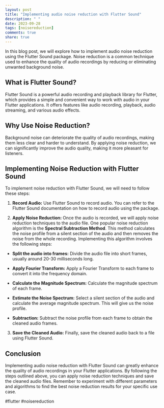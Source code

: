 ```yaml
---
layout: post
title: "Implementing audio noise reduction with Flutter Sound"
description: " "
date: 2023-09-28
tags: [noisereduction]
comments: true
share: true
---
```


In this blog post, we will explore how to implement audio noise reduction using the Flutter Sound package. Noise reduction is a common technique used to enhance the quality of audio recordings by reducing or eliminating unwanted background noise.

## What is Flutter Sound?

Flutter Sound is a powerful audio recording and playback library for Flutter, which provides a simple and convenient way to work with audio in your Flutter applications. It offers features like audio recording, playback, audio streaming, and various audio effects.

## Why Use Noise Reduction?

Background noise can deteriorate the quality of audio recordings, making them less clear and harder to understand. By applying noise reduction, we can significantly improve the audio quality, making it more pleasant for listeners.

## Implementing Noise Reduction with Flutter Sound

To implement noise reduction with Flutter Sound, we will need to follow these steps:

1. **Record Audio:** Use Flutter Sound to record audio. You can refer to the Flutter Sound documentation on how to record audio using the package.

2. **Apply Noise Reduction:** Once the audio is recorded, we will apply noise reduction techniques to the audio file. One popular noise reduction algorithm is the **Spectral Subtraction Method**. This method calculates the noise profile from a silent section of the audio and then removes the noise from the whole recording. Implementing this algorithm involves the following steps:

* **Split the audio into frames:** Divide the audio file into short frames, usually around 20-30 milliseconds long.

* **Apply Fourier Transform:** Apply a Fourier Transform to each frame to convert it into the frequency domain.

* **Calculate the Magnitude Spectrum:** Calculate the magnitude spectrum of each frame.

* **Estimate the Noise Spectrum:** Select a silent section of the audio and calculate the average magnitude spectrum. This will give us the noise profile.

* **Subtraction:** Subtract the noise profile from each frame to obtain the cleaned audio frames.

3. **Save the Cleaned Audio:** Finally, save the cleaned audio back to a file using Flutter Sound.

## Conclusion

Implementing audio noise reduction with Flutter Sound can greatly enhance the quality of audio recordings in your Flutter applications. By following the steps outlined above, you can apply noise reduction techniques and save the cleaned audio files. Remember to experiment with different parameters and algorithms to find the best noise reduction results for your specific use case.

#flutter #noisereduction